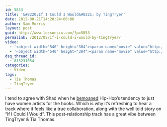 ```yaml
---
id: 5853
title: '&#8220;If I Could I Would&#8221; by TingTryer'
date: 2012-08-21T14:20:24+00:00
author: Sam Morris
layout: post
guid: http://www.lessonsix.com/?p=5853
permalink: /2012/08/if-i-could-i-would-by-tingtryer/
video:
  - '<object width="540" height="304"><param name="movie" value="http://www.youtube.com/v/JDFnZJSgT4I?version=3&amp;hl=en_GB"></param><param name="allowFullScreen" value="true"></param><param name="allowscriptaccess" value="always"></param><embed src="http://www.youtube.com/v/JDFnZJSgT4I?version=3&amp;hl=en_GB" type="application/x-shockwave-flash" width="540" height="304" allowscriptaccess="always" allowfullscreen="true"></embed></object>'
  - '<object width="540" height="304"><param name="movie" value="http://www.youtube.com/v/JDFnZJSgT4I?version=3&amp;hl=en_GB"></param><param name="allowFullScreen" value="true"></param><param name="allowscriptaccess" value="always"></param><embed src="http://www.youtube.com/v/JDFnZJSgT4I?version=3&amp;hl=en_GB" type="application/x-shockwave-flash" width="540" height="304" allowscriptaccess="always" allowfullscreen="true"></embed></object>'
dsq_thread_id:
  - 813231054
categories:
  - Video
tags:
  - Tia Thomas
  - TingTryer
---
```

I tend to agree with Shad when he [bemoaned](http://rapgenius.com/Shad-keep-shining-lyrics) Hip-Hop&#8217;s tendency to just have women artists for the hooks. Which is why it&#8217;s refreshing to hear a track where it feels like a true collaboration, along with the well told story on &#8220;If I Could I Would&#8221;. This post-relationship track has a great vibe between TingTryer & Tia Thomas.